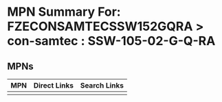 



# MPN Summary For: FZECONSAMTECSSW152GQRA > con-samtec : SSW-105-02-G-Q-RA

## MPNs
  

|MPN|Direct Links|Search Links|
| :--- | :--- | :--- |
||||
